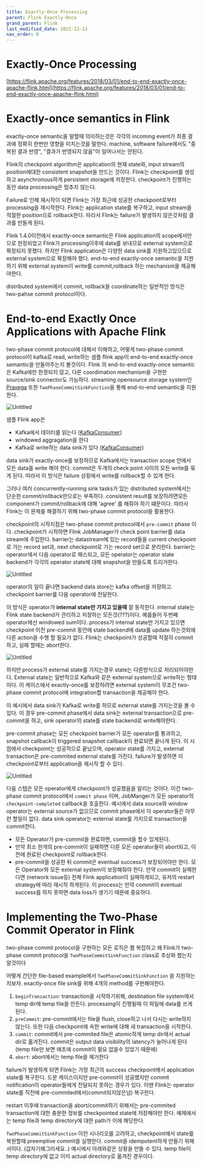 ```yaml
---
title: Exactly-Once Processing
parent: Flink Exactly-Once
grand_parent: Flink
last_modified_date: 2021-12-13
nav_order: 0
---
```


# Exactly-Once Processing



[https://flink.apache.org/features/2018/03/01/end-to-end-exactly-once-apache-flink.html](https://flink.apache.org/features/2018/03/01/end-to-end-exactly-once-apache-flink.html)

# Exactly-once semantics in Flink

exactly-once semantic을 말할때 의미하는것은 각각의 incoming event가 최종 결과에 정확히 한번만 영향을 미치는것을 말한다. machine, software failure에서도 "중복된 결과 반영", "결과가 반영되지 않음"이 일어나서는 안된다.

Flink의 checkpoint algorithm은 application의 현재 state와, input stream의 position에대한 consistent snapshot을 만드는 것이다. Flink는 checkpoint를 생성하고 asynchronous하게 persistent storage에 저장한다. checkpoint가 진행하는 동안 data processing은 멈추지 않는다.

Failure로 인해 재시작이 되면 Flink는 가장 최근에 성공한 checkpoint로부터 processing을 재시작한다. Flink는 application state를 복구하고, input stream을 적절한 position으로 rollback한다. 따라서 Flink는 failure가 발생하지 않은것처럼 결과를 만들게 된다.

Flink 1.4.0이전에서 exactly-once semantic은 Flink application의 scope에서만으로 한정되었고 Flink가 processing이후에 data를 보내므로 external system으로 확장되지 못했다. 하지만 Flink application은 다양한 data sink를 지원하고있으므로 external system으로 확장해야 했다. end-to-end exactly-once semantic을 지원하기 위해 external system이 write를 commit,rollback 하는 mechanism을 제공해야한다.

distributed system에서 commit, rollback을 coordinate하는 일반적인 방식은 two-pahse commit protocol이다.

# End-to-end Exactly Once Applications with Apache Flink

two-phase commit protocol에 대해서 이해하고, 어떻게 two-phase commit protocol이 kafka로 read, write하는 샘플 flink app이 end-to-end exactly-once semantic을 만들어주는지 볼것이다. Flink 의 end-to-end exactly-once semantic은 Kafka에만 한정되지 않고, 다른 coordimation mechanism을 구현한 source/sink connector도 가능하다. streaming opensource storage system인 [Pravega](http://pravega.io/) 또한 `TwoPhaseCommitSinkFunction`을 통해 end-to-end semantic을 지원한다.

![Untitled](exactly-once-processing/Untitled.png)

샘플 Flink app은

- Kafka에서 데이터를 읽는다 ([KafkaConsumer](https://nightlies.apache.org/flink/flink-docs-release-1.4/dev/connectors/kafka.html#kafka-consumer))
- windowed aggragation을 한다
- Kafka로 write하는 data sink가 있다 ([KafkaConsumer](https://nightlies.apache.org/flink/flink-docs-release-1.4/dev/connectors/kafka.html#kafka-producer))

data sink가 exactly-once를 보장하므로 Kafka에서는 transaction scope 안에서 모든 data를 write 해야 한다. commit은 두개의 check point 사이의 모든 write를 묶게 된다. 따라서 이 방식은 failure 상횡에서 write를 rollback할 수 있게 한다.

그러나 여러 concurrently-running sink tasks가 있는 distributed system에서는 단순한 commit/rollback만으로는 부족하다. consistent result를 보장하려면모든 component가 commit/rollback에 대해 'agree' 를 해줘야 하기 떄문이다. 따라사 Flink는 이 문제를 해결하기 위해 two-phase commit protocol을 활용한다.

checkpoint의 시작지점은 two-phase commit protocol에서 `pre-commit` phase 이다. checkpoint가 시작하면 Flink JobManager가 check point barrier를 data stream에 주입한다. barrier는 datastream에 있는 record들을 current checkpoint로 가는 record set과, next checkpoint로 가는 record set으로 분리한다. barrier는 operator에서 다음 operator로 패스되고, 모든 operator는 operator state backend가 각각의 operator state에 대해 snapshot을 만들도록 트리거한다.

![Untitled](exactly-once-processing/Untitled%201.png)

operator의 일이 끝나면 backend data store는 kafka offset을 저장하고. checkpoint barrier를 다음 operator에 전달한다.

이 방식은 operator가 **internal state만 가지고 있을때** 잘 동작한다. internal state는 Flink state backend가 관리하고 저장하는 모든것(???)이다. 예를들어 두번째 operator에선 windowed sum이다. process가 internal state만 가지고 있으면 checkpoint 이전 pre-commit 동안에 state backend에 data를 update 하는것외에 다른 action을 수행 할 필요가 없다. Flink는 checkpoint가 성공할때 적절히 commit하고, 실패 할때는 abort한다.

![Untitled](exactly-once-processing/Untitled%202.png)

하지만 process가 external state를 가지는경우 state는 다른방식으로 처리되어야한다. External state는 일반적으로 Kafka와 같은 external system으로 write하는 형태이다. 이 케이스에서 exactly-once를 보장하려면 external system이 무조건 two-phase commit protocol에 integration할 transaction을 제공해야 한다.

이 예시에서 data sink가 Kafka로 write를 하므로 external state를 가지는것을 볼 수있다. 이 경우 pre-commit phase에서 data sink는 external transaction으로 pre-commit을 하고, sink operator의 state를 state backend로 write해야한다.

pre-commit phase는 모든 checkpoint barrier가 모든 operator를 통과하고, snapshot callback이 triggered snapshot callback이 완료되면 끝나게 된다. 이 시점에서 checkpoint는 성공적으로 끝났으며, operator state를 가지고, external transaction은 pre-commited external state를 가진다. failure가 발생하면 이 checkpoint로부터 application을 재시작 할 수 있다.

![Untitled](exactly-once-processing/Untitled%203.png)

다음 스텝은 모든 operator에게 checkpoint가 성공했음을 알리는 것이다. 이건 two-phase commit protocol에서 `commit phase` 이며, JobManger가 모든 operator의 `checkpoint-completed` callback을 호출한다. 예시에서 data source와 window operator는 external source가 없으므로 commit phase에서 이 operator들은 아무런 할일이 없다. data sink operator는 external state를 가지므로 transaction을 commit한다.

- 모든 Operator가 pre-commit을 완료하면, commit을 할수 있게된다.
- 만약 최소 한개의 pre-commit이 실패하면 다른 모든 operator들이 abort되고, 이전에 완료된 checkpoint로 rollback한다.
- pre-commit을 성공한 뒤 commit은 eventual success가 보장되어야만 한다. 모든 Operator와 모든 external system이 보장해줘야 한다. 만약 commit이 실패한다면 (network issue등) 전체 Flink application이 실패하게되고, 유저의 restart strategy에 따라 재시작 하게된다. 이 process는 만약 commit이 eventual success를 하지 못하면 data loss가 생기기 때문에 중요하다.

# Implementing the Two-Phase Commit Operator in Flink

two-phase commit protocol을 구현하는 모든 로직은 쬠 복잡하고 왜 Flink가 two-phase commit protocol을 `TwoPhaseCommitSinkFunction` class로 추상화 했는지 알것이다

어떻게 간단한 file-based example에서 `TwoPhaseCommitSinkFunction` 을 지원하는지보자. exactly-once file sink를 위해 4개의 method를 구현해야한다.

1. `beginTransaction`: transaction을 시작하기위해, destination file system에서 temp dir에 temp file을 만든다. processing이 진행될때 이 파일에 data를 쓰게 된다.
2. `preCommit`: pre-commit에서는 file을 flush, close하고 나서 다시는 write하지 않는다. 또한 다음 checkpoint에 속한 write에 대해 새 transaction을 시작한다.
3. `commit`: commit에서 pre-commited file은 atomic하게 temp dir에서 actual dir로 옮겨진다. commit은 output data visibility의 latency가 늘어나게 된다 (temp file만 보면 애초에 commit이 필요 없을수 있었기 때문에)
4. `abort`: abort에서는 temp file을 제거한다

failure가 발생하게 되면 Flink는 가장 최근의 success checkpoint에서 application state를 복구한다. 드문 케이스이지만 pre-commit이 성공했지만 commit notification이 operator들에게 전달되지 못하는 경우가 있다. 이땐 Flink는 operator state를 직전에 pre-commited에서(commit되지않은넘) 복구한다.

restart 이후에 transaction을 abort/commit하기 위해서는 pre-commited transaction에 대한 충분한 정보를 checkpointed state에 저장해야만 한다. 예제에서는 temp file과 temp directory에 대한 path가 이에 해당한다.

`TwoPhaseCommitSinkFunction` 이런 시나리오를 고려하고, checkpoint에서 state를 복원할때 preemptive commit을 실행한다. commit을 idempotent하게 만들기 위해서이다. (갑자기왜그러세요..) 예시에서 아래와같은 상황을 만들 수 있다. temp file이 temp directory에 없고 이미 actual directory로 옮겨진 경우이다.